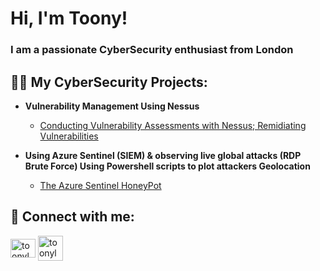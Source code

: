 <h1>Hi, I'm Toony! <br/>
<h3>I am a passionate CyberSecurity enthusiast from London</h3>

<h2>👨‍💻 My CyberSecurity Projects:</h2>

- <b>Vulnerability Management Using Nessus</b>
  - [Conducting Vulnerability Assessments with Nessus; Remidiating Vulnerabilities](https://medium.com)
  
- <b>Using Azure Sentinel (SIEM) & observing live global attacks (RDP Brute Force) Using Powershell scripts to plot attackers Geolocation</b>
  - [The Azure Sentinel HoneyPot](https://medium.com)

<h2 align="left"> 🤳 Connect with me:</h2>
<p align="left">
<a href="https://twitter.com/Toonyloony_" target="blank"><img align="center" src="https://raw.githubusercontent.com/rahuldkjain/github-profile-readme-generator/master/src/images/icons/Social/twitter.svg" alt="toonyloony" height="30" width="40" /></a>
<a href="https://discordapp.com/users/318361966445985792" target="_blank"><img align="center" src="https://img.icons8.com/color/48/000000/discord--v2.png" alt="toonyloony" height="40" width="40" /></a>
</p>  

